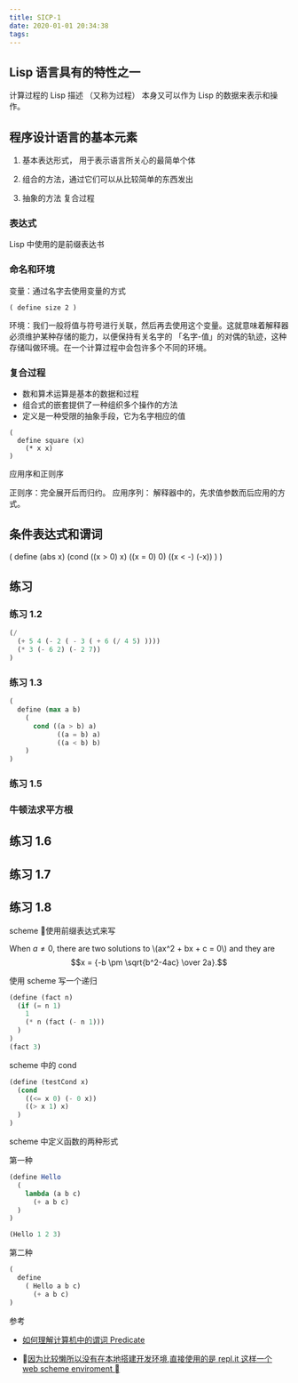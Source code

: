 ```yaml
---
title: SICP-1
date: 2020-01-01 20:34:38
tags:
---
```


## Lisp 语言具有的特性之一

计算过程的 Lisp 描述 （又称为过程） 本身又可以作为 Lisp 的数据来表示和操作。

## 程序设计语言的基本元素

1. 基本表达形式， 用于表示语言所关心的最简单个体

2. 组合的方法，通过它们可以从比较简单的东西发出

3. 抽象的方法 复合过程

### 表达式

Lisp 中使用的是前缀表达书

### 命名和环境

变量：通过名字去使用变量的方式

```Lisp
( define size 2 )
```

环境：我们一般将值与符号进行关联，然后再去使用这个变量。这就意味着解释器必须维护某种存储的能力，以便保持有关名字的 「名字-值」的对偶的轨迹，这种存储叫做环境。在一个计算过程中会包许多个不同的环境。

### 复合过程

- 数和算术运算是基本的数据和过程
- 组合式的嵌套提供了一种组织多个操作的方法
- 定义是一种受限的抽象手段，它为名字相应的值

```
(
  define square (x)
    (* x x)
)
```

应用序和正则序

正则序：完全展开后而归约。
应用序列： 解释器中的，先求值参数而后应用的方式。

## 条件表达式和谓词

(
  define (abs x)
    (cond ((x > 0) x)
          ((x = 0) 0)
          ((x < -) (-x))
    )
)

## 练习

### 练习 1.2

```scheme
(/ 
  (+ 5 4 (- 2 ( - 3 ( + 6 (/ 4 5) ))))
  (* 3 (- 6 2) (- 2 7))
)
```

### 练习 1.3

```scheme
(
  define (max a b)
    (
      cond ((a > b) a)
            ((a = b) a)
            ((a < b) b)
    )
)
```

### 练习 1.5

### 牛顿法求平方根

## 练习 1.6

## 练习 1.7

## 练习 1.8



scheme 使用前缀表达式来写

When $a \ne 0$, there are two solutions to \\(ax^2 + bx + c = 0\\) and they are
$$x = {-b \pm \sqrt{b^2-4ac} \over 2a}.$$

使用 scheme 写一个递归

```scheme
(define (fact n)
  (if (= n 1)
    1
    (* n (fact (- n 1)))
  )
)
(fact 3)
```

scheme 中的 cond 
```scheme
(define (testCond x)
  (cond
    ((<= x 0) (- 0 x))
    ((> x 1) x)
  )
)
```

scheme 中定义函数的两种形式

第一种

```scheme
(define Hello
  (
    lambda (a b c)
      (+ a b c)
  )
)

(Hello 1 2 3)
```

第二种

```scheme
(
  define 
    ( Hello a b c)
      (+ a b c)
)
```

参考
- [如何理解计算机中的谓词 Predicate](https://www.zhihu.com/question/28698429)

- [因为比较懒所以没有在本地搭建开发环境,直接使用的是 repl.it 这样一个 web scheme enviroment ](https://repl.it/repls/DistinctOnlyOrganization)